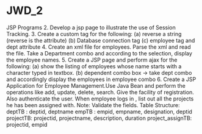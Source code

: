# JWD_2
JSP Programs
2. Develop a jsp page to illustrate the use of Session Tracking.
3. Create a custom tag for the following:
(a) reverse a string (reverse is the attribute)
(b) Database connection tag
(c) employee tag and dept attribute
4. Create an xml file for employees. Parse the xml and read the file.
Take a Department combo and according to the selection, display the
employee names.
5. Create a JSP page and perform ajax for the following:
(a) show the listing of employees whose name starts with a character
typed in textbox.
(b) dependent combo box -> take dept combo and accordingly
display the employees in employee combo
6. Create a JSP Application for Employee Management.Use Java Bean
and perform the operations like add, update, delete, search. Give the
facility of registration. Also authenticate the user. When employee
logs in , list out all the projects he has been assigned with.
Note: Validate the fields.
Table Structure:
deptTB : deptid, deptname
empTB : empid, empname, designation, deptid
projectTB: projectid, projectname, description, duration
project_assignTB: projectid, empid
